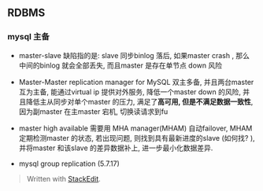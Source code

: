 ## RDBMS
### mysql 主备
* master-slave
缺陷指的是: slave 同步binlog 落后, 如果master crash , 那么中间的binlog 就会全部丢失, 而且master 是存在单节点 down 风险

* Master-Master replication manager for MySQL
双主多备, 并且两台master 互为主备, 能通过virtual ip 提供对外服务, 降低一个master down 的风险, 并且降低主从同步对单个master 的压力, 满足了**高可用, 但是不满足数据一致性**, 因为副master 在主master 宕机, 切换读请求到fu 
* master high available
需要用 MHA manager(MHAM) 自动failover, MHAM 定期检测master 的状态, 若出现问题, 则找到具有最新进度的slave (如何找? ), 并将master 和该slave 的差异数据补上, 进一步最小化数据差异. 

* mysql group replication (5.7.17)


> Written with [StackEdit](https://stackedit.io/).
<!--stackedit_data:
eyJoaXN0b3J5IjpbLTEyNjU5OTUwNTUsMjMzMDAyNjg0LDE5OT
k3ODUzMDQsLTIxMTk2NzA0MzEsOTY4MTcyNjgxLC04NTE1OTEw
ODgsMTY2OTg0MTQyMCwtMTYzNTgyMTc3NV19
-->